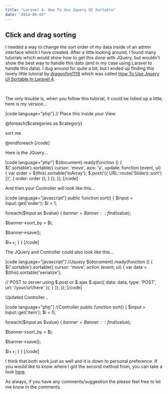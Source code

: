 ```yaml
---
title: "Laravel 4: How To Use Jquery UI Sortable"
date: "2014-09-03"
---
```


## Click and drag sorting

I needed a way to change the sort order of my data inside of an admin interface which I have created. After a little looking around, I found many tutorials which would show how to get this done with JQuery, but wouldn't show the best way to handle this data (and in my case using Laravel to handle this data). I dug around for quite a bit, but I ended up finding this lovely little tutorial by [dragonfire1119](https://tutsglobal.com/profile/1/dragonfire1119) which was called [How To Use Jquery UI Sortable In Laravel 4](https://tutsglobal.com/discussion/11/how-to-use-jquery-ui-sortable-in-laravel-4).

 

The only trouble is, when you follow this tutorial, it could be tidied up a little, here is my version...

\[code language="php"\] // Place this inside your View

@foreach($categories as $category)

sort me

@endforeach \[/code\]

Here is the JQuery...

\[code language="php"\] $(document).ready(function () { $('.sortable').sortable({ cursor: 'move', axis: 'y', update: function (event, ui) { var order = $(this).sortable('toArray'); $.post('{{ URL::route('Sliders::sort') }}', { order: order }); } }); }); \[/code\]

And then your Controller will look like this...

\[code language="javascript"\] public function sort() { $input = Input::get('order'); $i = 1;

foreach($input as $value) { $banner = Banner::find($value);

$banner->sort\_by = $i;

$banner->save();

$i++; } } \[/code\]

The JQuery and Controller could also look like this...

\[code language="javascript"\] //Jquery $(document).ready(function () { $('.sortable').sortable({ cursor: 'move', action (event, ui) { var data = $(this).sortable('serialize');

// POST to server using $.post or $.ajax $.ajax({ data: data, type: 'POST', url: '/your/url/here' }); } }); }); \[/code\]

Updated Controller...

\[code language="php"\] //Controller public function sort() { $input = Input::get('item'); $i = 0;

foreach($input as $value) { $banner = Banner::find($value);

$banner->sort\_by = $i;

$banner->save();

$i++; } } \[/code\]

I think that both work just as well and it is down to personal preference. If you would like to know where I got the second method from, you can take a look [here](https://stackoverflow.com/questions/15633341/jquery-ui-sortable-then-write-order-into-a-database).

As always, if you have any comments/suggestion the please feel free to let me know in the comments.
